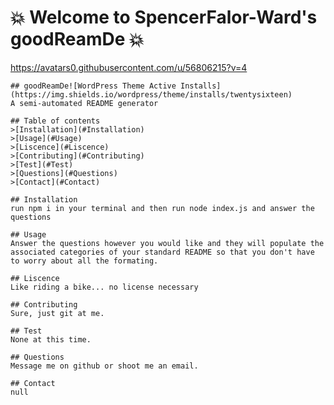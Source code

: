 # :boom: Welcome to SpencerFalor-Ward's goodReamDe :boom:

https://avatars0.githubusercontent.com/u/56806215?v=4

    ## goodReamDe![WordPress Theme Active Installs](https://img.shields.io/wordpress/theme/installs/twentysixteen)
    A semi-automated README generator

    ## Table of contents
    >[Installation](#Installation)
    >[Usage](#Usage)
    >[Liscence](#Liscence)
    >[Contributing](#Contributing)
    >[Test](#Test)
    >[Questions](#Questions)
    >[Contact](#Contact)

    ## Installation
    run npm i in your terminal and then run node index.js and answer the questions

    ## Usage
    Answer the questions however you would like and they will populate the associated categories of your standard README so that you don't have to worry about all the formating.

    ## Liscence
    Like riding a bike... no license necessary

    ## Contributing
    Sure, just git at me.

    ## Test
    None at this time.

    ## Questions
    Message me on github or shoot me an email.

    ## Contact
    null
